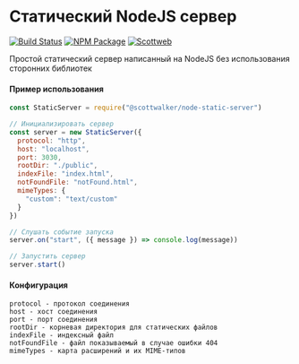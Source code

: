 # Статический NodeJS сервер

[![Build Status](https://img.shields.io/github/checks-status/scottwalker87/node-static-server/main?style=for-the-badge)](https://github.com/scottwalker87/node-static-server)
[![NPM Package](https://img.shields.io/npm/v/@scottwalker/node-static-server?style=for-the-badge)](https://www.npmjs.com/package/@scottwalker/node-static-server)
[![Scottweb](https://img.shields.io/badge/Scottweb-Web%20Development-red?style=for-the-badge)](http://scottweb.ru/)

Простой статический сервер написанный на NodeJS без использования сторонних библиотек 

#### Пример использования
```js
const StaticServer = require("@scottwalker/node-static-server")

// Инициализировать сервер
const server = new StaticServer({
  protocol: "http",
  host: "localhost",
  port: 3030,
  rootDir: "./public",
  indexFile: "index.html",
  notFoundFile: "notFound.html",
  mimeTypes: {
    "custom": "text/custom"
  }
})

// Слушать событие запуска
server.on("start", ({ message }) => console.log(message))

// Запустить сервер
server.start()

```

#### Конфигурация
```
protocol - протокол соединения
host - хост соединения
port - порт соединения
rootDir - корневая директория для статических файлов
indexFile - индексный файл
notFoundFile - файл показываемый в случае ошибки 404
mimeTypes - карта расширений и их MIME-типов
```
